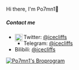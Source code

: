 Hi there, I'm Po7mn1👋

##### Contact me

- <img align="left" alt="Anurag Hazra | Twitter" width="21px" src="https://raw.githubusercontent.com/anuraghazra/anuraghazra/master/assets/twitter.svg" />Twitter: [@icecliffs](https://twitter.com/icecliffs)
- Telegram: [@icecliffs](https://t.me/icecliffs)
- Bilibili: [@icecliffs](https://space.bilibili.com/28645589/)

[![Po7mn1's Broprogram](https://github-readme-stats.vercel.app/api?username=icecliffs)]()